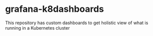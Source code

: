 # grafana-k8dashboards
This repository has custom dashboards to get holistic view of what is running in a Kubernetes cluster
